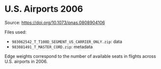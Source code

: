 # U.S. Airports 2006

Source: <https://doi.org/10.1073/pnas.0808904106>

Files used:
- `983062542_T_T100D_SEGMENT_US_CARRIER_ONLY.zip`: data
- `983081491_T_MASTER_CORD.zip`: metadata

Edge weights correspond to the number of available seats in flights across U.S. airports in 2006.
